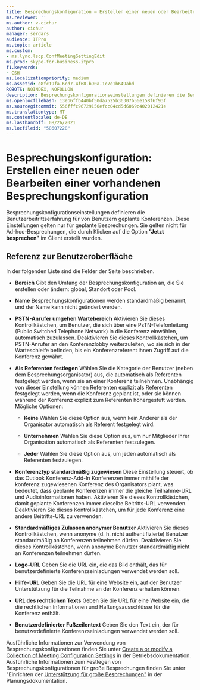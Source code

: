 ```yaml
---
title: Besprechungskonfiguration – Erstellen einer neuen oder Bearbeiten einer vorhandenen Besprechungskonfiguration
ms.reviewer: ''
ms.author: v-cichur
author: cichur
manager: serdars
audience: ITPro
ms.topic: article
ms.custom:
- ms.lync.lscp.ConfMeetingSettingEdit
ms.prod: skype-for-business-itpro
f1.keywords:
- CSH
ms.localizationpriority: medium
ms.assetid: e8fc19fa-6cd7-4f68-b90a-1c7e1b649abd
ROBOTS: NOINDEX, NOFOLLOW
description: Besprechungskonfigurationseinstellungen definieren die Benutzerbeitrittserfahrung für von Benutzern geplante Konferenzen. Diese Einstellungen gelten nur für geplante Besprechungen. Sie gelten nicht für Ad-hoc-Besprechungen, die durch Klicken auf die Option "Jetzt besprechen" im Client erstellt wurden.
ms.openlocfilehash: 13eb6ffb440bf50da7525b36307b56e158f6f93f
ms.sourcegitcommit: 556fffc96729150efcc04cd5d6069c402012421e
ms.translationtype: MT
ms.contentlocale: de-DE
ms.lasthandoff: 08/26/2021
ms.locfileid: "58607228"
---
```

# <a name="meeting-configuration-create-new-or-edit-existing"></a>Besprechungskonfiguration: Erstellen einer neuen oder Bearbeiten einer vorhandenen Besprechungskonfiguration

Besprechungskonfigurationseinstellungen definieren die Benutzerbeitrittserfahrung für von Benutzern geplante Konferenzen. Diese Einstellungen gelten nur für geplante Besprechungen. Sie gelten nicht für Ad-hoc-Besprechungen, die durch Klicken auf die Option **"Jetzt besprechen"** im Client erstellt wurden.

## <a name="ui-reference"></a>Referenz zur Benutzeroberfläche

In der folgenden Liste sind die Felder der Seite beschrieben.

- **Bereich** Gibt den Umfang der Besprechungskonfiguration an, die Sie erstellen oder ändern: global, Standort oder Pool.

- **Name** Besprechungskonfigurationen werden standardmäßig benannt, und der Name kann nicht geändert werden.

- **PSTN-Anrufer umgehen Wartebereich** Aktivieren Sie dieses Kontrollkästchen, um Benutzer, die sich über eine PsTN-Telefonleitung (Public Switched Telephone Network) in die Konferenz einwählen, automatisch zuzulassen. Deaktivieren Sie dieses Kontrollkästchen, um PSTN-Anrufer an den Konferenzlobby weiterzuleiten, wo sie sich in der Warteschleife befinden, bis ein Konferenzreferent ihnen Zugriff auf die Konferenz gewährt.

- **Als Referenten festlegen** Wählen Sie die Kategorie der Benutzer (neben dem Besprechungsorganisator) aus, die automatisch als Referenten festgelegt werden, wenn sie an einer Konferenz teilnehmen. Unabhängig von dieser Einstellung können Referenten explizit als Referenten festgelegt werden, wenn die Konferenz geplant ist, oder sie können während der Konferenz explizit zum Referenten höhergestuft werden. Mögliche Optionen:

  - **Keine** Wählen Sie diese Option aus, wenn kein Anderer als der Organisator automatisch als Referent festgelegt wird.

  - **Unternehmen** Wählen Sie diese Option aus, um nur Mitglieder Ihrer Organisation automatisch als Referenten festzulegen.

  - **Jeder** Wählen Sie diese Option aus, um jeden automatisch als Referenten festzulegen.

- **Konferenztyp standardmäßig zugewiesen** Diese Einstellung steuert, ob das Outlook Konferenz-Add-In Konferenzen immer mithilfe der konferenz zugewiesenen Konferenz des Organisators plant, was bedeutet, dass geplante Konferenzen immer die gleiche Teilnahme-URL und Audioinformationen haben. Aktivieren Sie dieses Kontrollkästchen, damit geplante Konferenzen immer dieselbe Beitritts-URL verwenden. Deaktivieren Sie dieses Kontrollkästchen, um für jede Konferenz eine andere Beitritts-URL zu verwenden.

- **Standardmäßiges Zulassen anonymer Benutzer** Aktivieren Sie dieses Kontrollkästchen, wenn anonyme (d. h. nicht authentifizierte) Benutzer standardmäßig an Konferenzen teilnehmen dürfen. Deaktivieren Sie dieses Kontrollkästchen, wenn anonyme Benutzer standardmäßig nicht an Konferenzen teilnehmen dürfen.

- **Logo-URL** Geben Sie die URL ein, die das Bild enthält, das für benutzerdefinierte Konferenzseinladungen verwendet werden soll.

- **Hilfe-URL** Geben Sie die URL für eine Website ein, auf der Benutzer Unterstützung für die Teilnahme an der Konferenz erhalten können.

- **URL des rechtlichen Texts** Geben Sie die URL für eine Website ein, die die rechtlichen Informationen und Haftungsausschlüsse für die Konferenz enthält.

- **Benutzerdefinierter Fußzeilentext** Geben Sie den Text ein, der für benutzerdefinierte Konferenzseinladungen verwendet werden soll.

Ausführliche Informationen zur Verwendung von Besprechungskonfigurationen finden Sie unter [Create a or modify a Collection of Meeting Configuration Settings](/previous-versions/office/lync-server-2013/lync-server-2013-create-or-modify-a-collection-of-meeting-configuration-settings) in der Betriebsdokumentation. Ausführliche Informationen zum Festlegen von Besprechungskonfigurationen für große Besprechungen finden Sie unter "Einrichten der [Unterstützung für große Besprechungen"](/previous-versions/office/lync-server-2013/lync-server-2013-setting-up-support-for-large-meetings) in der Planungsdokumentation.